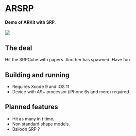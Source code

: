 # ARSRP

#### Demo of ARKit with SRP.

![](img/SRPCube.gif)

## The deal

Hit the SRPCube with papers. Another has spawned. Have fun.

## Building and running

- Requires Xcode 9 and iOS 11
- Device with A9+ processor (iPhone 6s and more) required

## Planned features

- Hit as many in _t_ time.
- Non standard shape models.
- Balloon SRP ?
